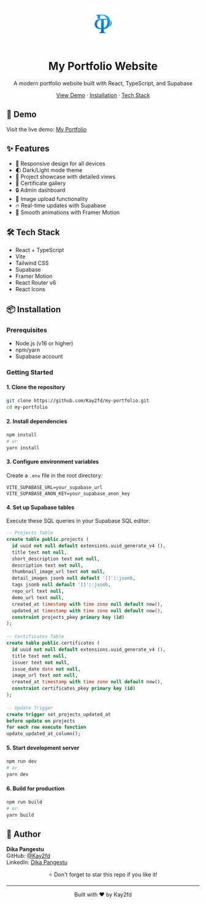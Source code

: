 <div align="center">
  <img src="/public/images/logo/logo.png" alt="Portfolio Logo" width="100" />
  <h1>My Portfolio Website</h1>
  <p>A modern portfolio website built with React, TypeScript, and Supabase</p>

  <p>
    <a href="#demo">View Demo</a>
    ·
    <a href="#installation">Installation</a>
    ·
    <a href="#tech-stack">Tech Stack</a>
  </p>
</div>

<div id="demo">
  <h2>🌟 Demo</h2>
  <p>Visit the live demo: <a href="https://kay2fd-portfolio.vercel.app">My Portfolio</a></p>
</div>

<div id="features">
  <h2>✨ Features</h2>
  <ul>
    <li>📱 Responsive design for all devices</li>
    <li>🌓 Dark/Light mode theme</li>
    <li>🚀 Project showcase with detailed views</li>
    <li>📜 Certificate gallery</li>
    <li>🔒 Admin dashboard</li>
    <li>📸 Image upload functionality</li>
    <li>🔥 Real-time updates with Supabase</li>
    <li>🎨 Smooth animations with Framer Motion</li>
  </ul>
</div>

<div id="tech-stack">
  <h2>🛠️ Tech Stack</h2>
  <ul>
    <li>React + TypeScript</li>
    <li>Vite</li>
    <li>Tailwind CSS</li>
    <li>Supabase</li>
    <li>Framer Motion</li>
    <li>React Router v6</li>
    <li>React Icons</li>
  </ul>
</div>

<div id="installation">
  <h2>📦 Installation</h2>

  <h3>Prerequisites</h3>
  <ul>
    <li>Node.js (v16 or higher)</li>
    <li>npm/yarn</li>
    <li>Supabase account</li>
  </ul>

  <h3>Getting Started</h3>

  <h4>1. Clone the repository</h4>

  ```bash
  git clone https://github.com/Kay2fd/my-portfolio.git
  cd my-portfolio
  ```

  <h4>2. Install dependencies</h4>

  ```bash
  npm install
  # or
  yarn install
  ```

  <h4>3. Configure environment variables</h4>
  <p>Create a <code>.env</code> file in the root directory:</p>

  ```env
  VITE_SUPABASE_URL=your_supabase_url
  VITE_SUPABASE_ANON_KEY=your_supabase_anon_key
  ```

  <h4>4. Set up Supabase tables</h4>
  <p>Execute these SQL queries in your Supabase SQL editor:</p>

  ```sql
  -- Projects Table
  create table public.projects (
    id uuid not null default extensions.uuid_generate_v4 (),
    title text not null,
    short_description text not null,
    description text not null,
    thumbnail_image_url text not null,
    detail_images jsonb null default '[]'::jsonb,
    tags jsonb null default '[]'::jsonb,
    repo_url text null,
    demo_url text null,
    created_at timestamp with time zone null default now(),
    updated_at timestamp with time zone null default now(),
    constraint projects_pkey primary key (id)
  );

  -- Certificates Table
  create table public.certificates (
    id uuid not null default extensions.uuid_generate_v4 (),
    title text not null,
    issuer text not null,
    issue_date date not null,
    image_url text not null,
    created_at timestamp with time zone null default now(),
    constraint certificates_pkey primary key (id)
  );

  -- Update Trigger
  create trigger set_projects_updated_at 
  before update on projects 
  for each row execute function 
  update_updated_at_column();
  ```

  <h4>5. Start development server</h4>

  ```bash
  npm run dev
  # or
  yarn dev
  ```

  <h4>6. Build for production</h4>

  ```bash
  npm run build
  # or
  yarn build
  ```
</div>

<div id="author">
  <h2>👤 Author</h2>
  <p>
    <strong>Dika Pangestu</strong><br>
    GitHub: <a href="https://github.com/Kay2fd">@Kay2fd</a><br>
    LinkedIn: <a href="https://www.linkedin.com/in/dika-pangestu">Dika Pangestu</a>
  </p>
</div>

<div align="center">
  <p>⭐ Don't forget to star this repo if you like it!</p>
  <hr>
  <p>Built with ❤️ by Kay2fd</p>
</div>
